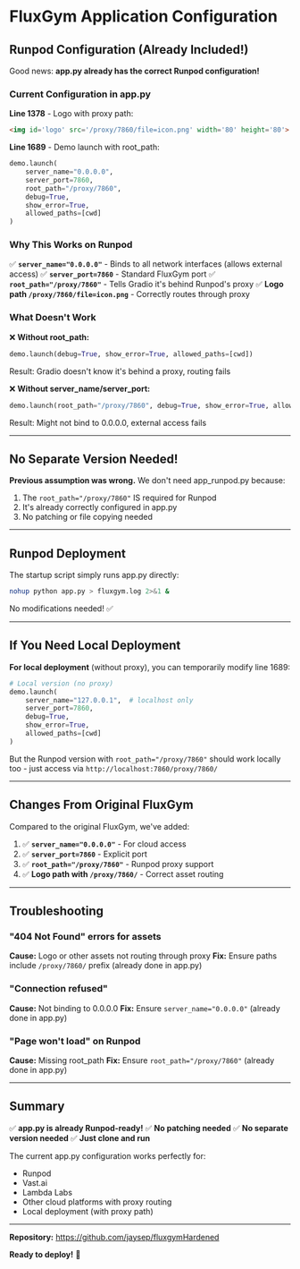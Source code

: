 # FluxGym Application Configuration

## Runpod Configuration (Already Included!)

Good news: **app.py already has the correct Runpod configuration!**

### Current Configuration in app.py

**Line 1378** - Logo with proxy path:
```html
<img id='logo' src='/proxy/7860/file=icon.png' width='80' height='80'>
```

**Line 1689** - Demo launch with root_path:
```python
demo.launch(
    server_name="0.0.0.0",
    server_port=7860,
    root_path="/proxy/7860",
    debug=True,
    show_error=True,
    allowed_paths=[cwd]
)
```

### Why This Works on Runpod

✅ **`server_name="0.0.0.0"`** - Binds to all network interfaces (allows external access)
✅ **`server_port=7860`** - Standard FluxGym port
✅ **`root_path="/proxy/7860"`** - Tells Gradio it's behind Runpod's proxy
✅ **Logo path `/proxy/7860/file=icon.png`** - Correctly routes through proxy

### What Doesn't Work

❌ **Without root_path:**
```python
demo.launch(debug=True, show_error=True, allowed_paths=[cwd])
```
Result: Gradio doesn't know it's behind a proxy, routing fails

❌ **Without server_name/server_port:**
```python
demo.launch(root_path="/proxy/7860", debug=True, show_error=True, allowed_paths=[cwd])
```
Result: Might not bind to 0.0.0.0, external access fails

---

## No Separate Version Needed!

**Previous assumption was wrong.** We don't need app_runpod.py because:

1. The `root_path="/proxy/7860"` IS required for Runpod
2. It's already correctly configured in app.py
3. No patching or file copying needed

---

## Runpod Deployment

The startup script simply runs app.py directly:

```bash
nohup python app.py > fluxgym.log 2>&1 &
```

No modifications needed! ✅

---

## If You Need Local Deployment

**For local deployment** (without proxy), you can temporarily modify line 1689:

```python
# Local version (no proxy)
demo.launch(
    server_name="127.0.0.1",  # localhost only
    server_port=7860,
    debug=True,
    show_error=True,
    allowed_paths=[cwd]
)
```

But the Runpod version with `root_path="/proxy/7860"` should work locally too - just access via `http://localhost:7860/proxy/7860/`

---

## Changes From Original FluxGym

Compared to the original FluxGym, we've added:

1. ✅ **`server_name="0.0.0.0"`** - For cloud access
2. ✅ **`server_port=7860`** - Explicit port
3. ✅ **`root_path="/proxy/7860"`** - Runpod proxy support
4. ✅ **Logo path with `/proxy/7860/`** - Correct asset routing

---

## Troubleshooting

### "404 Not Found" errors for assets
**Cause:** Logo or other assets not routing through proxy
**Fix:** Ensure paths include `/proxy/7860/` prefix (already done in app.py)

### "Connection refused"
**Cause:** Not binding to 0.0.0.0
**Fix:** Ensure `server_name="0.0.0.0"` (already done in app.py)

### "Page won't load" on Runpod
**Cause:** Missing root_path
**Fix:** Ensure `root_path="/proxy/7860"` (already done in app.py)

---

## Summary

✅ **app.py is already Runpod-ready!**
✅ **No patching needed**
✅ **No separate version needed**
✅ **Just clone and run**

The current app.py configuration works perfectly for:
- Runpod
- Vast.ai
- Lambda Labs
- Other cloud platforms with proxy routing
- Local deployment (with proxy path)

---

**Repository:** https://github.com/jaysep/fluxgymHardened

**Ready to deploy!** 🚀
